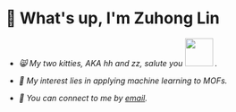 # 🤠 What's up, I'm Zuhong Lin
  
- <p><em> 😸 My two kitties, AKA hh and zz, salute you <img src="https://github.com/lzhzzzzwill/lzhzzzzwill/blob/main/kitty/hhzz.png" width="50">  .

- 🧐 My interest lies in applying machine learning to MOFs.

- 📮 You can connect to me by [email](mailto:lzhzzzzgkbs@163.com).
